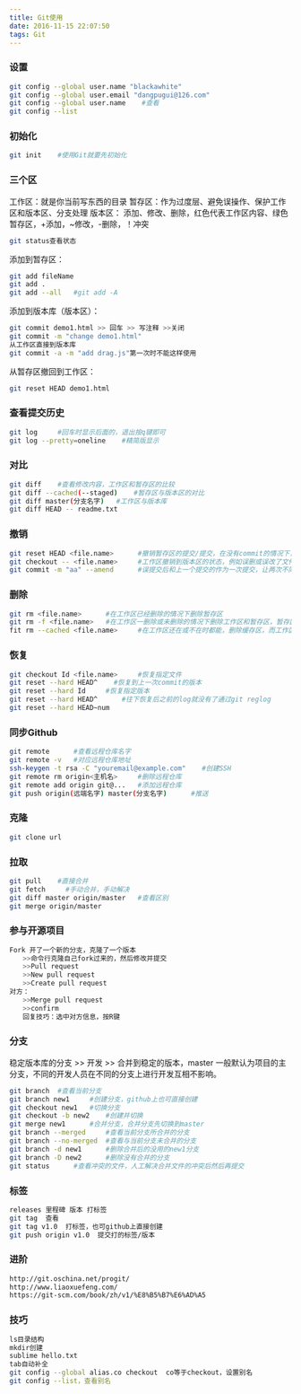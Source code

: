 ```yaml
---
title: Git使用
date: 2016-11-15 22:07:50
tags: Git
---
```

### 设置
``` bash
git config --global user.name "blackawhite"
git config --global user.email "dangpugui@126.com"
git config --global user.name    #查看
git config --list
```
### 初始化
``` bash
git init    #使用Git就要先初始化
```
### 三个区
工作区：就是你当前写东西的目录
暂存区：作为过度层、避免误操作、保护工作区和版本区、分支处理
版本区：
添加、修改、删除，红色代表工作区内容、绿色暂存区，+添加，~修改，-删除，！冲突
``` bash
git status查看状态
```
添加到暂存区：
``` bash
git add fileName
git add .
git add --all   #git add -A
```
添加到版本库（版本区）：
``` bash
git commit demo1.html >> 回车 >> 写注释 >>关闭
git commit -m "change demo1.html"
从工作区直接到版本库
git commit -a -m "add drag.js"第一次时不能这样使用
```
从暂存区撤回到工作区：
``` bash
git reset HEAD demo1.html
```
### 查看提交历史
``` bash
git log     #回车时显示后面的，退出按q键即可
git log --pretty=oneline    #精简版显示

```
### 对比
``` bash
git diff    #查看修改内容，工作区和暂存区的比较
git diff --cached(--staged)    #暂存区与版本区的对比
git diff master(分支名字)   #工作区与版本库
git diff HEAD -- readme.txt
```
### 撤销
``` bash
git reset HEAD <file.name>      #撤销暂存区的提交/提交，在没有commit的情况下，从新回到未add状态
git checkout -- <file.name>     #工作区撤销到版本区的状态，例如误删或误改了文件
git commit -m "aa" --amend      #误提交后和上一个提交的作为一次提交，让两次不同提交变成一次
```
### 删除
``` bash
git rm <file.name>      #在工作区已经删除的情况下删除暂存区
git rm -f <file.name>   #在工作区一删除或未删除的情况下删除工作区和暂存区，暂存区必须存在
fit rm --cached <file.name>     #在工作区还在或不在时都能，删除缓存区，而工作区不受影响
```
### 恢复
``` bash
git checkout Id <file.name>     #恢复指定文件
git reset --hard HEAD^    #恢复到上一次commit的版本
git reset --hard Id     #恢复指定版本
git reset --hard HEAD^      #往下恢复后之前的log就没有了通过git reglog
git reset --hard HEAD~num
```
### 同步Github
``` bash
git remote      #查看远程仓库名字
git remote -v   #对应远程仓库地址
ssh-keygen -t rsa -C "youremail@example.com"    #创建SSH
git remote rm origin<主机名>     #删除远程仓库
git remote add origin git@...   #添加远程仓库
git push origin(远端名字) master(分支名字)      #推送
```
### 克隆
``` bash
git clone url
```

### 拉取
``` bash
git pull    #直接合并
git fetch     #手动合并，手动解决
git diff master origin/master   #查看区别
git merge origin/master
```
### 参与开源项目
``` bash
Fork 开了一个新的分支，克隆了一个版本
　　>>命令行克隆自己fork过来的，然后修改并提交
　　>>Pull request
　　>>New pull request
　　>>Create pull request
对方：
　　>>Merge pull request
　　>>confirm
　　回复技巧：选中对方信息，按R键
```

### 分支
稳定版本库的分支 >> 开发  >>  合并到稳定的版本，master 一般默认为项目的主分支，不同的开发人员在不同的分支上进行开发互相不影响。

``` bash
git branch  #查看当前分支
git branch new1     #创建分支，github上也可直接创建
git checkout new1   #切换分支
git checkout -b new2    #创建并切换
git merge new1      #合并分支，合并分支先切换到master
git branch --merged     #查看当前分支所合并的分支
git branch --no-merged  #查看与当前分支未合并的分支
git branch -d new1      #删除合并后的没用的new1分支
git branch -D new2      #删除没有合并的分支
git status      #查看冲突的文件，人工解决合并文件的冲突后然后再提交
```
### 标签
``` bash
releases 里程碑 版本 打标签
git tag  查看
git tag v1.0  打标签，也可github上直接创建
git push origin v1.0  提交打的标签/版本
```
### 进阶
``` bash
http://git.oschina.net/progit/
http://www.liaoxuefeng.com/
https://git-scm.com/book/zh/v1/%E8%B5%B7%E6%AD%A5
```

### 技巧
``` bash
ls目录结构
mkdir创建
sublime hello.txt
tab自动补全
git config --global alias.co checkout  co等于checkout，设置别名
git config --list，查看别名
```


